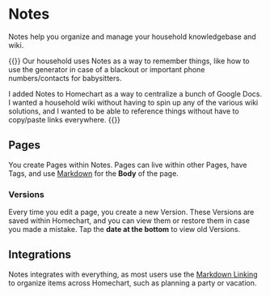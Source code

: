 # Notes

Notes help you organize and manage your household knowledgebase and wiki.

{{<hint info>}}
Our household uses Notes as a way to remember things, like how to use the generator in case of a blackout or important phone numbers/contacts for babysitters.

I added Notes to Homechart as a way to centralize a bunch of Google Docs.  I wanted a household wiki without having to spin up any of the various wiki solutions, and I wanted to be able to reference things without have to copy/paste links everywhere.
{{</hint>}}

## Pages

You create Pages within Notes.  Pages can live within other Pages, have Tags, and use [Markdown](../markdown) for the **Body** of the page.

### Versions

Every time you edit a page, you create a new Version.  These Versions are saved within Homechart, and you can view them or restore them in case you made a mistake.  Tap the **date at the bottom** to view old Versions.

## Integrations

Notes integrates with everything, as most users use the [Markdown Linking](../markdown#linking) to organize items across Homechart, such as planning a party or vacation.
